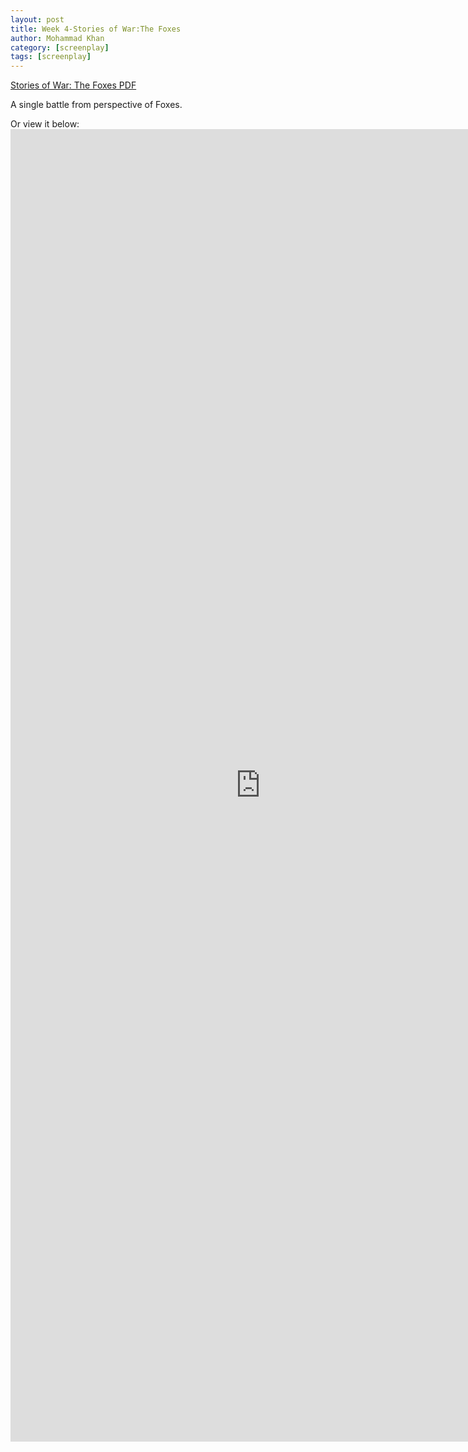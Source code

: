 ```yaml
---
layout: post
title: Week 4-Stories of War:The Foxes
author: Mohammad Khan
category: [screenplay]
tags: [screenplay]
---
```

<p><a href="https://drive.google.com/file/d/1CYb76cG2lODBVJaBhxwEP8Q5C2OWWuw4/view?usp=sharing#toolbar=0">Stories of War: The Foxes PDF</a></p>
<p>A single battle from perspective of Foxes.</p>

Or view it below: 
<embed src="https://drive.google.com/file/d/1D6gAjqNogWqfy9LkVRxnLoPnwVSeo_na/view?usp=sharing#toolbar=0" width="800px" height="2100px" />
